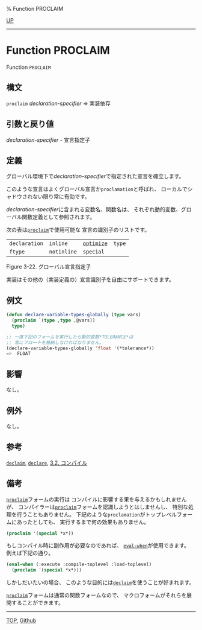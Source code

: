 % Function PROCLAIM

[UP](3.8.html)  

---

# Function **PROCLAIM**


Function `PROCLAIM`


## 構文

`proclaim` *declaration-specifier* => 実装依存


## 引数と戻り値

*declaration-specifier* - 宣言指定子


## 定義

グローバル環境下で*declaration-specifier*で指定された宣言を確立します。

このような宣言はよくグローバル宣言か`proclamation`と呼ばれ、
ローカルでシャドウされない限り常に有効です。

*declaration-specifier*に含まれる変数名、関数名は、
それぞれ動的変数、グローバル関数定義として参照されます。

次の表は[`proclaim`](3.8.proclaim.html)で使用可能な
宣言の識別子のリストです。

|                   |                 |                |            |
|-------------------|-----------------|----------------|------------|
|`declaration` |`inline`    |[`optimize`](3.8.optimize.html) |`type` |
|`ftype`       |`notinline` |`special`  |            |

Figure 3-22. グローバル宣言指定子

実装はその他の（実装定義の）宣言識別子を自由にサポートできます。


## 例文

```lisp
(defun declare-variable-types-globally (type vars)
  (proclaim `(type ,type ,@vars))
  type)

;; 一度下記のフォームを実行したら動的変数*TOLERANCE*は
;; 常にフロートを格納しなければなりません。
(declare-variable-types-globally 'float '(*tolerance*))
=>  FLOAT
```

## 影響

なし。


## 例外

なし。


## 参考

[`declaim`](3.8.declaim.html),
[`declare`](3.8.declare.html),
[3.2. コンパイル](3.2.html)


## 備考

[`proclaim`](3.8.proclaim.html)フォームの実行は
コンパイルに影響する果を与えるかもしれませんが、
コンパイラーは[`proclaim`](3.8.proclaim.html)フォームを認識しようとはしませんし、
特別な処理を行うこともありません。
下記のような`proclamation`がトップレベルフォームにあったとしても、
実行するまで何の効果もありません。

```lisp
(proclaim '(special *x*))
```

もしコンパイル時に副作用が必要なのであれば、
[`eval-when`](3.8.eval-when.html)が使用できます。
例えば下記の通り。

```lisp
(eval-when (:execute :compile-toplevel :load-toplevel)
  (proclaim '(special *x*)))
```

しかしだいたいの場合、
このような目的には[`declaim`](3.8.declaim.html)を使うことが好まれます。

[`proclaim`](3.8.proclaim.html)フォームは通常の関数フォームなので、
マクロフォームがそれらを展開することができます。


---
[TOP](index.html),  [Github](https://github.com/nptcl/npt-japanese)

